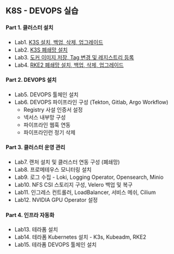 ## K8S - DEVOPS 실습

#### Part 1. 클러스터 설치
  - Lab1. [K3S 설치, 백업, 삭제, 업그레이드](./Lab1-K3S설치,백업,삭제,업그레이드.md)
  - Lab2. [K3S 폐쇄망 설치](./Lab2-k3s폐쇄망설치.md)
  - Lab3. [도커 이미지 저장, Tag 변경 및 레지스트리 등록](./Lab3.도커이미지저장,Tag변경및레지스트리등록.md)
  - Lab4. [RKE2  폐쇄망 설치, 백업, 삭제, 업그레이드](./Lab4.폐쇄망설치,백업,삭제,업그레이드.md)

#### Part 2. DEVOPS 설치
  - Lab5. DEVOPS 툴체인 설치
  - Lab6. DEVOPS 파이프라인 구성 (Tekton, Gitlab, Argo Workflow)
    - Registry 사설 인증서 설정
	- 넥서스 내부망 구성
	- 파이프라인 웹훅 연동
	- 파이프라인런 정기 삭제

#### Part 3. 클러스터 운영 관리
  - Lab7. 랜처 설치 및 클러스터 연동 구성 (폐쇄망)
  - Lab8. 프로메테우스 모니터링 설치
  - Lab9. 로그 수집 - Loki, Logging Operator, Opensearch, Minio
  - Lab10. NFS CSI 스토리지 구성, Velero 백업 및 복구
  - Lab11. 인그레스 컨트롤러, LoadBalancer, 서비스 메쉬, Cilium
  - Lab12. NVIDIA GPU Operator 설정


#### Part 4. 인프라 자동화
  - Lab13. 테라폼 설치
  - Lab14. 테라폼 Kubernetes  설치 - K3s, Kubeadm, RKE2
  - Lab15. 테라폼 DEVOPS 툴체인 설치
